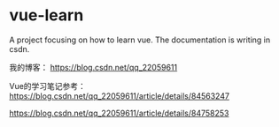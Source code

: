 # vue-learn
A project focusing on how to learn vue. The documentation is writing in csdn.

我的博客：
https://blog.csdn.net/qq_22059611

Vue的学习笔记参考：
https://blog.csdn.net/qq_22059611/article/details/84563247

https://blog.csdn.net/qq_22059611/article/details/84758253
